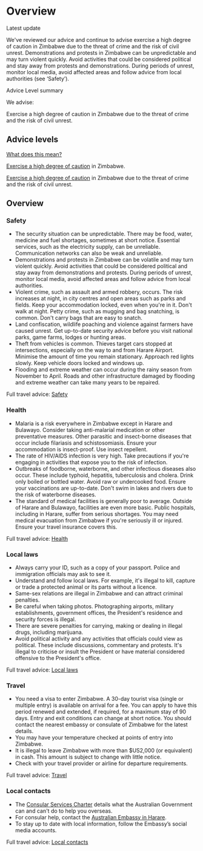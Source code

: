 # Overview

Latest update

We've reviewed our advice and continue to advise exercise a high degree of caution in Zimbabwe due to the threat of crime and the risk of civil unrest. Demonstrations and protests in Zimbabwe can be unpredictable and may turn violent quickly. Avoid activities that could be considered political and stay away from protests and demonstrations. During periods of unrest, monitor local media, avoid affected areas and follow advice from local authorities (see ‘Safety’).

Advice Level summary

We advise:

Exercise a high degree of caution in Zimbabwe due to the threat of crime and the risk of civil unrest.

## Advice levels

[What does this mean?](/before-you-go/travel-advice-explained/)

[Exercise a high degree of caution](https://www.smartraveller.gov.au/consular-services/travel-advice-explained#level2) in Zimbabwe.

[Exercise a high degree of caution](https://www.smartraveller.gov.au/consular-services/travel-advice-explained#level2) in Zimbabwe due to the threat of crime and the risk of civil unrest.

## Overview

### Safety

* The security situation can be unpredictable. There may be food, water, medicine and fuel shortages, sometimes at short notice. Essential services, such as the electricity supply, can be unreliable. Communication networks can also be weak and unreliable.
* Demonstrations and protests in Zimbabwe can be volatile and may turn violent quickly. Avoid activities that could be considered political and stay away from demonstrations and protests. During periods of unrest, monitor local media, avoid affected areas and follow advice from local authorities.
* Violent crime, such as assault and armed robbery, occurs. The risk increases at night, in city centres and open areas such as parks and fields. Keep your accommodation locked, even when you're in it. Don't walk at night. Petty crime, such as mugging and bag snatching, is common. Don't carry bags that are easy to snatch.
* Land confiscation, wildlife poaching and violence against farmers have caused unrest. Get up-to-date security advice before you visit national parks, game farms, lodges or hunting areas.
* Theft from vehicles is common. Thieves target cars stopped at intersections, especially on the way to and from Harare Airport. Minimise the amount of time you remain stationary. Approach red lights slowly. Keep vehicle doors locked and windows up.
* Flooding and extreme weather can occur during the rainy season from November to April. Roads and other infrastructure damaged by flooding and extreme weather can take many years to be repaired.

Full travel advice: [Safety](#safety)

### Health

* Malaria is a risk everywhere in Zimbabwe except in Harare and Bulawayo. Consider taking anti-malarial medication or other preventative measures. Other parasitic and insect-borne diseases that occur include filariasis and schistosomiasis. Ensure your accommodation is insect-proof. Use insect repellent.
* The rate of HIV/AIDS infection is very high. Take precautions if you're engaging in activities that expose you to the risk of infection.
* Outbreaks of foodborne, waterborne, and other infectious diseases also occur. These include typhoid, hepatitis, tuberculosis and cholera. Drink only boiled or bottled water. Avoid raw or undercooked food. Ensure your vaccinations are up-to-date. Don't swim in lakes and rivers due to the risk of waterborne diseases.
* The standard of medical facilities is generally poor to average. Outside of Harare and Bulawayo, facilities are even more basic. Public hospitals, including in Harare, suffer from serious shortages. You may need medical evacuation from Zimbabwe if you're seriously ill or injured. Ensure your travel insurance covers this.

Full travel advice: [Health](#health)

### Local laws

* Always carry your ID, such as a copy of your passport. Police and immigration officials may ask to see it.
* Understand and follow local laws. For example, it's illegal to kill, capture or trade a protected animal or its parts without a licence.
* Same-sex relations are illegal in Zimbabwe and can attract criminal penalties.
* Be careful when taking photos. Photographing airports, military establishments, government offices, the President's residence and security forces is illegal.
* There are severe penalties for carrying, making or dealing in illegal drugs, including marijuana.
* Avoid political activity and any activities that officials could view as political. These include discussions, commentary and protests. It's illegal to criticise or insult the President or have material considered offensive to the President's office.

Full travel advice: [Local laws](#local-laws)

### Travel

* You need a visa to enter Zimbabwe. A 30-day tourist visa (single or multiple entry) is available on arrival for a fee. You can apply to have this period renewed and extended, if required, for a maximum stay of 90 days. Entry and exit conditions can change at short notice. You should contact the nearest embassy or consulate of Zimbabwe for the latest details.
* You may have your temperature checked at points of entry into Zimbabwe.
* It is illegal to leave Zimbabwe with more than $US2,000 (or equivalent) in cash. This amount is subject to change with little notice.
* Check with your travel provider or airline for departure requirements.

Full travel advice: [Travel](#travel)

### Local contacts

* The [Consular Services Charter](/consular-services/consular-services-charter "Consular Services Charter") details what the Australian Government can and can't do to help you overseas.
* For consular help, contact the [Australian Embassy in Harare](https://zimbabwe.embassy.gov.au/).
* To stay up to date with local information, follow the Embassy’s social media accounts.

Full travel advice: [Local contacts](#local_contacts)